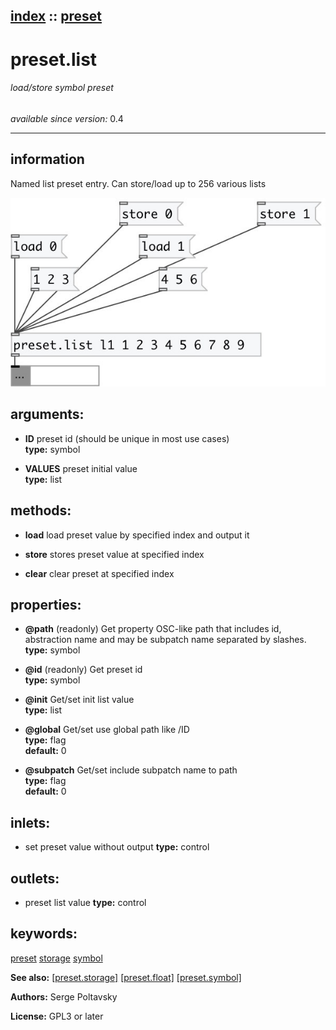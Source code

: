 [index](index.html) :: [preset](category_preset.html)
---

# preset.list

###### load/store symbol preset

*available since version:* 0.4

---


## information
Named list preset entry. Can store/load up to 256 various lists



[![example](../examples/img/preset.list.jpg)](../examples/pd/preset.list.pd)



## arguments:

* **ID**
preset id (should be unique in most use cases)<br>
__type:__ symbol<br>

* **VALUES**
preset initial value<br>
__type:__ list<br>



## methods:

* **load**
load preset value by specified index and output it<br>

* **store**
stores preset value at specified index<br>

* **clear**
clear preset at specified index<br>




## properties:

* **@path** (readonly)
Get property OSC-like path that includes id, abstraction name and may be subpatch
name separated by slashes.<br>
__type:__ symbol<br>

* **@id** (readonly)
Get preset id<br>
__type:__ symbol<br>

* **@init** 
Get/set init list value<br>
__type:__ list<br>

* **@global** 
Get/set use global path like /ID<br>
__type:__ flag<br>
__default:__ 0<br>

* **@subpatch** 
Get/set include subpatch name to path<br>
__type:__ flag<br>
__default:__ 0<br>



## inlets:

* set preset value without output 
__type:__ control<br>



## outlets:

* preset list value
__type:__ control<br>



## keywords:

[preset](keywords/preset.html)
[storage](keywords/storage.html)
[symbol](keywords/symbol.html)



**See also:**
[\[preset.storage\]](preset.storage.html)
[\[preset.float\]](preset.float.html)
[\[preset.symbol\]](preset.symbol.html)




**Authors:** Serge Poltavsky




**License:** GPL3 or later





